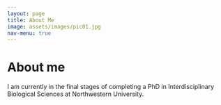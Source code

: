 ```yaml
---
layout: page
title: About Me
image: assets/images/pic01.jpg
nav-menu: true
---
```


# About me
I am currently in the final stages of completing a PhD in Interdisciplinary Biological Sciences at Northwestern University. 
